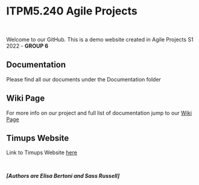 # ITPM5.240 Agile Projects 

<br>

Welcome to our GitHub. This is a demo website created in Agile Projects S1 2022 - **GROUP 6**


## Documentation
Please find all our documents under the Documentation folder

## Wiki Page 
For more info on our project and full list of documentation jump to our [Wiki Page](https://github.com/elisabertoni/Agile2022_Group6/wiki)

## Timups Website

Link to Timups Website [here](https://elisabertoni.github.io/Agile2022_Group6/)


<br>

***[Authors are Elisa Bertoni and Sass Russell]***
